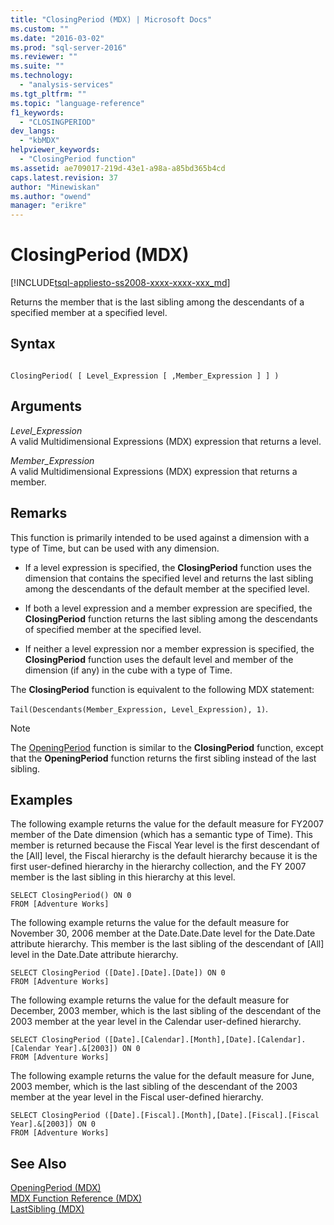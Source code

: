 ```yaml
---
title: "ClosingPeriod (MDX) | Microsoft Docs"
ms.custom: ""
ms.date: "2016-03-02"
ms.prod: "sql-server-2016"
ms.reviewer: ""
ms.suite: ""
ms.technology: 
  - "analysis-services"
ms.tgt_pltfrm: ""
ms.topic: "language-reference"
f1_keywords: 
  - "CLOSINGPERIOD"
dev_langs: 
  - "kbMDX"
helpviewer_keywords: 
  - "ClosingPeriod function"
ms.assetid: ae709017-219d-43e1-a98a-a85bd365b4cd
caps.latest.revision: 37
author: "Minewiskan"
ms.author: "owend"
manager: "erikre"
---
```

# ClosingPeriod (MDX)
[!INCLUDE[tsql-appliesto-ss2008-xxxx-xxxx-xxx_md](../includes/tsql-appliesto-ss2008-xxxx-xxxx-xxx-md.md)]

  Returns the member that is the last sibling among the descendants of a specified member at a specified level.  
  
## Syntax  
  
```  
  
ClosingPeriod( [ Level_Expression [ ,Member_Expression ] ] )  
```  
  
## Arguments  
 *Level_Expression*  
 A valid Multidimensional Expressions (MDX) expression that returns a level.  
  
 *Member_Expression*  
 A valid Multidimensional Expressions (MDX) expression that returns a member.  
  
## Remarks  
 This function is primarily intended to be used against a dimension with a type of Time, but can be used with any dimension.  
  
-   If a level expression is specified, the **ClosingPeriod** function uses the dimension that contains the specified level and returns the last sibling among the descendants of the default member at the specified level.  
  
-   If both a level expression and a member expression are specified, the **ClosingPeriod** function returns the last sibling among the descendants of specified member at the specified level.  
  
-   If neither a level expression nor a member expression is specified, the **ClosingPeriod** function uses the default level and member of the dimension (if any) in the cube with a type of Time.  
  
 The **ClosingPeriod** function is equivalent to the following MDX statement:  
  
 `Tail(Descendants(Member_Expression, Level_Expression), 1)`.  
  
> [!NOTE]  
>  The [OpeningPeriod](../mdx/openingperiod-mdx.md) function is similar to the **ClosingPeriod** function, except that the **OpeningPeriod** function returns the first sibling instead of the last sibling.  
  
## Examples  
 The following example returns the value for the default measure for FY2007 member of the Date dimension (which has a semantic type of Time). This member is returned because the Fiscal Year level is the first descendant of the [All] level, the Fiscal hierarchy is the default hierarchy because it is the first user-defined hierarchy in the hierarchy collection, and the FY 2007 member is the last sibling in this hierarchy at this level.  
  
```  
SELECT ClosingPeriod() ON 0  
FROM [Adventure Works]  
```  
  
 The following example returns the value for the default measure for November 30, 2006 member at the Date.Date.Date level for the Date.Date attribute hierarchy. This member is the last sibling of the descendant of [All] level in the Date.Date attribute hierarchy.  
  
```  
SELECT ClosingPeriod ([Date].[Date].[Date]) ON 0  
FROM [Adventure Works]  
```  
  
 The following example returns the value for the default measure for December, 2003 member, which is the last sibling of the descendant of the 2003 member at the year level in the Calendar user-defined hierarchy.  
  
```  
SELECT ClosingPeriod ([Date].[Calendar].[Month],[Date].[Calendar].[Calendar Year].&[2003]) ON 0  
FROM [Adventure Works]  
```  
  
 The following example returns the value for the default measure for June, 2003 member, which is the last sibling of the descendant of the 2003 member at the year level in the Fiscal user-defined hierarchy.  
  
```  
SELECT ClosingPeriod ([Date].[Fiscal].[Month],[Date].[Fiscal].[Fiscal Year].&[2003]) ON 0  
FROM [Adventure Works]  
```  
  
## See Also  
 [OpeningPeriod &#40;MDX&#41;](../mdx/openingperiod-mdx.md)   
 [MDX Function Reference &#40;MDX&#41;](../mdx/mdx-function-reference-mdx.md)   
 [LastSibling &#40;MDX&#41;](../mdx/lastsibling-mdx.md)  
  
  